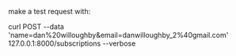 make a test request with:

curl POST --data 'name=dan%20willoughby&email=danwilloughby_2%40gmail.com' 127.0.0.1:8000/subscriptions --verbose

